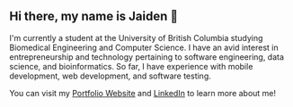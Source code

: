 <h2>Hi there, my name is Jaiden 👋</h2>

I'm currently a student at the University of British Columbia studying Biomedical Engineering and Computer Science. I have an avid interest in entrepreneurship and technology pertaining to software engineering, data science, and bioinformatics. So far, I have experience with mobile development, web development, and software testing.

You can visit my [Portfolio Website](https://jaidensiu.github.io/) and [LinkedIn](https://www.linkedin.com/in/jaidensiu) to learn more about me!

<!---
jaidensiu/jaidensiu is a ✨ special ✨ repository because its `README.md` (this file) appears on your GitHub profile.
You can click the Preview link to take a look at your changes.
--->
